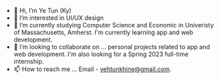 - 👋 Hi, I’m Ye Tun (Ky)
- 👀 I’m interested in UI/UX design
- 🌱 I’m currently studying Computer Science and Economic in Univeristy of Massachusetts, Amherst.
      I'm currently learning app and web development.
- 💞️ I’m looking to collaborate on ... personal projects related to app and web development.
      I'm also looking for a Spring 2023 full-time internship.
- 📫 How to reach me ... Email - yehtunkhine@gmail.com.

<!---
yehtunkhine/yehtunkhine is a ✨ special ✨ repository because its `README.md` (this file) appears on your GitHub profile.
You can click the Preview link to take a look at your changes.
--->
